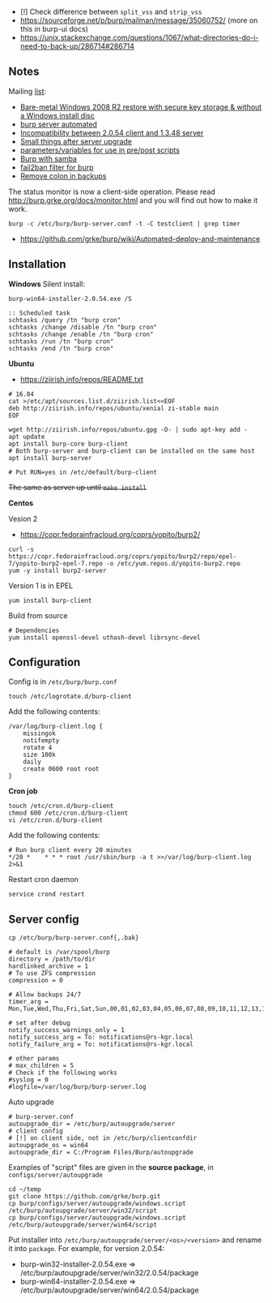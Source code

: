 * [!] Check difference between `split_vss` and `strip_vss`
* https://sourceforge.net/p/burp/mailman/message/35060752/ (more on this in burp-ui docs)
* https://unix.stackexchange.com/questions/1067/what-directories-do-i-need-to-back-up/286714#286714

## Notes

Mailing [list](https://sourceforge.net/p/burp/mailman/burp-users/):

* [Bare-metal Windows 2008 R2 restore with secure key storage & without a Windows install disc](https://sourceforge.net/p/burp/mailman/message/35612245/)
* [burp server automated](https://sourceforge.net/p/burp/mailman/message/35605032/)
* [Incompatibility between 2.0.54 client and 1.3.48 server](https://sourceforge.net/p/burp/mailman/message/35648448/)
* [Small things after server upgrade](https://sourceforge.net/p/burp/mailman/message/35653928/)
* [parameters/variables for use in pre/post scripts](https://sourceforge.net/p/burp/mailman/message/35671910/)
* [Burp with samba](https://sourceforge.net/p/burp/mailman/message/35769281/)
* [fail2ban filter for burp](https://sourceforge.net/p/burp/mailman/message/35786582/)
* [Remove colon in backups](https://sourceforge.net/p/burp/mailman/message/35535192/)

The status monitor is now a client-side operation.
Please read http://burp.grke.org/docs/monitor.html and you will find out how
to make it work.

```
burp -c /etc/burp/burp-server.conf -t -C testclient | grep timer
```

* https://github.com/grke/burp/wiki/Automated-deploy-and-maintenance

## Installation

**Windows**
Silent install:
```
burp-win64-installer-2.0.54.exe /S
```
```batch
:: Scheduled task
schtasks /query /tn "burp cron"
schtasks /change /disable /tn "burp cron"
schtasks /change /enable /tn "burp cron"
schtasks /run /tn "burp cron"
schtasks /end /tn "burp cron"
```
**Ubuntu**

* https://ziirish.info/repos/README.txt
```shell
# 16.04
cat >/etc/apt/sources.list.d/ziirish.list<<EOF
deb http://ziirish.info/repos/ubuntu/xenial zi-stable main
EOF

wget http://ziirish.info/repos/ubuntu.gpg -O- | sudo apt-key add -
apt update
apt install burp-core burp-client
# Both burp-server and burp-client can be installed on the same host
apt install burp-server

# Put RUN=yes in /etc/default/burp-client
```

~~The same as server up until `make install`~~

**Centos**

Vesion 2
* https://copr.fedorainfracloud.org/coprs/yopito/burp2/
```shell
curl -s https://copr.fedorainfracloud.org/coprs/yopito/burp2/repo/epel-7/yopito-burp2-epel-7.repo -o /etc/yum.repos.d/yopito-burp2.repo
yum -y install burp2-server
```
Version 1 is in EPEL
``` shell
yum install burp-client
```
Build from source
```
# Dependencies
yum install openssl-devel uthash-devel librsync-devel
```

## Configuration

Config is in `/etc/burp/burp.conf`

``` shell
touch /etc/logrotate.d/burp-client
```
Add the following contents:
```
/var/log/burp-client.log {
    missingok
    notifempty
    rotate 4
    size 100k
    daily
    create 0600 root root
}
```
**Cron job**
``` shell
touch /etc/cron.d/burp-client
chmod 600 /etc/cron.d/burp-client
vi /etc/cron.d/burp-client
```
Add the following contents:
```
# Run burp client every 20 minutes
*/20 *    * * * root /usr/sbin/burp -a t >>/var/log/burp-client.log 2>&1
```
Restart cron daemon
``` shell
service crond restart
```

## Server config
`cp /etc/burp/burp-server.conf{,.bak}`
```
# default is /var/spool/burp
directory = /path/to/dir
hardlinked_archive = 1
# To use ZFS compression
compression = 0

# Allow backups 24/7
timer_arg = Mon,Tue,Wed,Thu,Fri,Sat,Sun,00,01,02,03,04,05,06,07,08,09,10,11,12,13,14,15,16,17,18,19,20,21,22,23

# set after debug
notify_success_warnings_only = 1
notify_success_arg = To: notifications@rs-kgr.local
notify_failure_arg = To: notifications@rs-kgr.local

# other params
# max_children = 5
# Check if the following works
#syslog = 0
#logfile=/var/log/burp/burp-server.log
```
Auto upgrade

```
# burp-server.conf
autoupgrade_dir = /etc/burp/autoupgrade/server
# client config
# [!] on client side, not in /etc/burp/clientconfdir
autoupgrade_os = win64
autoupgrade_dir = C:/Program Files/Burp/autoupgrade
```

Examples of "script" files are given in the **source package**, in `configs/server/autoupgrade`

```shell
cd ~/temp
git clone https://github.com/grke/burp.git
cp burp/configs/server/autoupgrade/windows.script /etc/burp/autoupgrade/server/win32/script
cp burp/configs/server/autoupgrade/windows.script /etc/burp/autoupgrade/server/win64/script
```

Put installer into `/etc/burp/autoupgrade/server/<os>/<version>` and rename it into `package`. For example, for version 2.0.54:
* burp-win32-installer-2.0.54.exe => /etc/burp/autoupgrade/server/win32/2.0.54/package
* burp-win64-installer-2.0.54.exe => /etc/burp/autoupgrade/server/win64/2.0.54/package
